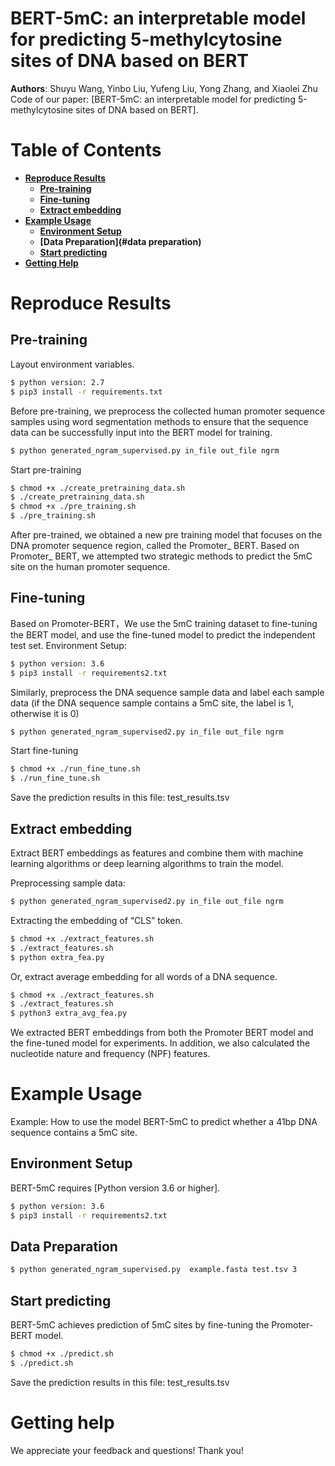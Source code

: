 # BERT-5mC: an interpretable model for predicting 5-methylcytosine sites of DNA based on BERT
**Authors**: Shuyu Wang, Yinbo Liu, Yufeng Liu, Yong Zhang, and Xiaolei Zhu
Code of our paper: [BERT-5mC: an interpretable model for predicting 5-methylcytosine sites of DNA based on BERT].


# Table of Contents
- **[Reproduce Results](#reproduce-results )**<br>
    - **[Pre-training](#pre-training)**<br>
    - **[Fine-tuning](#fine-tuning)**<br>
    - **[Extract embedding ](#extract-embedding)**<br>
- **[Example Usage](#example-usage)**<br>
    - **[Environment Setup](#environment-setup)**<br>
    - **[Data Preparation](#data preparation)**<br>
    - **[Start predicting ](#start-predicting)**<br>
- **[Getting Help](#getting-help)**<br>

# Reproduce Results

## Pre-training

Layout environment variables.

```sh
$ python version: 2.7
$ pip3 install -r requirements.txt
```

Before pre-training, we preprocess the collected human promoter sequence samples using word segmentation methods to ensure that the sequence data can be successfully input into the BERT model for training.

```sh
$ python generated_ngram_supervised.py in_file out_file ngrm
```

Start pre-training

```sh
$ chmod +x ./create_pretraining_data.sh
$ ./create_pretraining_data.sh
$ chmod +x ./pre_training.sh
$ ./pre_training.sh
```
After pre-trained, we obtained a new pre training model that focuses on the DNA promoter sequence region, called the Promoter_ BERT. Based on Promoter_ BERT, we attempted two strategic methods to predict the 5mC site on the human promoter sequence.

## Fine-tuning

Based on Promoter-BERT，We use the  5mC training dataset to fine-tuning the BERT model, and use the fine-tuned model to predict the independent test set. Environment Setup:

```sh
$ python version: 3.6
$ pip3 install -r requirements2.txt
```

Similarly, preprocess the DNA sequence sample data and label each sample data (if the DNA sequence sample contains a 5mC site, the label is 1, otherwise it is 0)

```sh
$ python generated_ngram_supervised2.py in_file out_file ngrm
```

Start fine-tuning

```sh
$ chmod +x ./run_fine_tune.sh
$ ./run_fine_tune.sh
```
Save the prediction results in this file: test_results.tsv

## Extract embedding 

Extract BERT embeddings as features and combine them with machine learning algorithms or deep learning algorithms to train the model. 

Preprocessing sample data:

```sh
$ python generated_ngram_supervised2.py in_file out_file ngrm
```

Extracting the embedding of “CLS” token.

```sh
$ chmod +x ./extract_features.sh
$ ./extract_features.sh 
$ python extra_fea.py
```

Or,  extract average embedding for all words of a DNA sequence.

```sh
$ chmod +x ./extract_features.sh
$ ./extract_features.sh 
$ python3 extra_avg_fea.py
```

We extracted BERT embeddings from both the Promoter BERT model and the fine-tuned model for experiments. In addition, we also calculated the nucleotide nature and frequency (NPF)  features. 


# Example Usage

Example: How to use the model BERT-5mC to predict whether a 41bp DNA sequence contains a 5mC site.

## Environment Setup

BERT-5mC requires [Python version 3.6 or higher].

```sh
$ python version: 3.6
$ pip3 install -r requirements2.txt
```

## Data Preparation

```sh
$ python generated_ngram_supervised.py  example.fasta test.tsv 3
```

## Start predicting 

BERT-5mC achieves prediction of 5mC sites by fine-tuning the Promoter-BERT model.

```sh
$ chmod +x ./predict.sh
$ ./predict.sh
```
Save the prediction results in this file: test_results.tsv


# Getting help
We appreciate your feedback and questions! Thank you!
